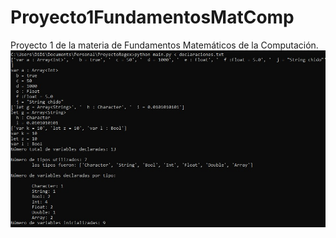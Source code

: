 # Proyecto1FundamentosMatComp
Proyecto 1 de la materia de Fundamentos Matemáticos de la Computación.
<img src="Ejemplo.jpeg"/>
